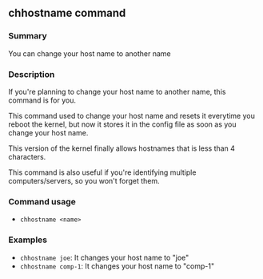 ## chhostname command

### Summary

You can change your host name to another name

### Description

If you're planning to change your host name to another name, this command is for you.

This command used to change your host name and resets it everytime you reboot the kernel, but now it stores it in the config file as soon as you change your host name.

This version of the kernel finally allows hostnames that is less than 4 characters.

This command is also useful if you're identifying multiple computers/servers, so you won't forget them.

### Command usage

* `chhostname <name>`

### Examples

* `chhostname joe`: It changes your host name to "joe"
* `chhostname comp-1`: It changes your host name to "comp-1"